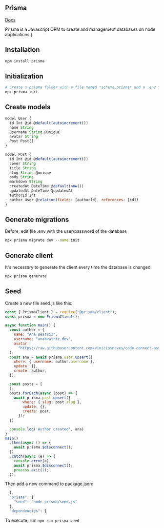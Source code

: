 ## Prisma 
[Docs](https://www.prisma.io/docs/getting-started)

Prisma is a Javascript ORM to create and management databases on node applications.]

## Installation
```bash
npm install prisma
```
## Initialization
```bash
# Create a prisma folder with a file named *schema.prisma* and a .env file
npx prisma init
```
## Create models

```javascript
model User {
  id Int @id @default(autoincrement())
  name String
  username String @unique
  avatar String
  Post Post[]
}

model Post {
  id Int @id @default(autoincrement())
  cover String
  title String
  slug String @unique
  body String
  markdown String
  createdAt DateTime @default(now())
  updatedAt DateTime @updatedAt
  authorId Int
  author User @relation(fields: [authorId], references: [id])
}
```

## Generate migrations
Before, edit file .env with the user/password of the database
```bash
npx prisma migrate dev --name init
```

## Generate client
It's necessary to generate the client every time the database is changed
```bash
npx prisma generate
```

## Seed
Create a new file seed.js like this:

```javascript
const { PrismaClient } = require("@prisma/client");
const prisma = new PrismaClient();

async function main() {
  const author = {
    name: "Ana Beatriz",
    username: "anabeatriz_dev",
    avatar:
      "https://raw.githubusercontent.com/viniciosneves/code-connect-assets/main/authors/anabeatriz_dev.png",
  };
  const ana = await prisma.user.upsert({
    where: { username: author.username },
    update: {},
    create: author,
  });

  const posts = [
  ];
  posts.forEach(async (post) => {
    await prisma.post.upsert({
        where: { slug: post.slug },
        update: {},
        create: post,
      });
  })

  console.log('Author created', ana)
}
main()
  .then(async () => {
    await prisma.$disconnect();
  })
  .catch(async (e) => {
    console.error(e);
    await prisma.$disconnect();
    process.exit(1);
  });
```
Then add a new command to package.json:

```javascript
  },
  "prisma": {
    "seed": "node prisma/seed.js"
  },
  "dependencies": {
```
To execute, run ```npm run prisma seed```
